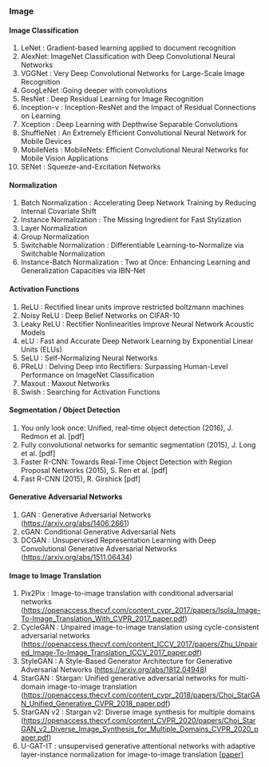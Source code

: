 ### Image


#### Image Classification
1. LeNet : Gradient-based learning applied to document recognition
2. AlexNet: ImageNet Classification with Deep Convolutional Neural Networks
3. VGGNet : Very Deep Convolutional Networks for Large-Scale Image Recognition
4. GoogLeNet :Going deeper with convolutions
5. ResNet : Deep Residual Learning for Image Recognition
6. Inception-v : Inception-ResNet and the Impact of Residual Connections on Learning
7. Xception : Deep Learning with Depthwise Separable Convolutions
8. ShuffleNet : An Extremely Efficient Convolutional Neural Network for Mobile Devices
9. MobileNets : MobileNets: Efficient Convolutional Neural Networks for Mobile Vision Applications
10. SENet : Squeeze-and-Excitation Networks

#### Normalization
1. Batch Normalization : Accelerating Deep Network Training by Reducing Internal Covariate Shift
2. Instance Normalization : The Missing Ingredient for Fast Stylization
3. Layer Normalization
4. Group Normalization
5. Switchable Normalization : Differentiable Learning-to-Normalize via Switchable Normalization
6. Instance-Batch Normalization : Two at Once: Enhancing Learning and Generalization Capacities via IBN-Net

#### Activation Functions
1. ReLU : Rectified linear units improve restricted boltzmann machines
2. Noisy ReLU : Deep Belief Networks on CIFAR-10
3. Leaky ReLU : Rectifier Nonlinearities Improve Neural Network Acoustic Models
4. eLU : Fast and Accurate Deep Network Learning by Exponential Linear Units (ELUs)
5. SeLU : Self-Normalizing Neural Networks
6. PReLU : Delving Deep into Rectifiers: Surpassing Human-Level Performance on ImageNet Classification
7. Maxout : Maxout Networks
8. Swish : Searching for Activation Functions

#### Segmentation / Object Detection
1. You only look once: Unified, real-time object detection (2016), J. Redmon et al. [pdf]
2. Fully convolutional networks for semantic segmentation (2015), J. Long et al. [pdf]
3. Faster R-CNN: Towards Real-Time Object Detection with Region Proposal Networks (2015), S. Ren et al. [pdf]
4. Fast R-CNN (2015), R. Girshick [pdf]

#### Generative Adversarial Networks
1. GAN : Generative Adversarial Networks (https://arxiv.org/abs/1406.2661)
2. cGAN: Conditional Generative Adversarial Nets
3. DCGAN : Unsupervised Representation Learning with Deep Convolutional Generative Adversarial Networks (https://arxiv.org/abs/1511.06434)

#### Image to Image Translation
1. Pix2Pix : Image-to-image translation with conditional adversarial networks (https://openaccess.thecvf.com/content_cvpr_2017/papers/Isola_Image-To-Image_Translation_With_CVPR_2017_paper.pdf)
2. CycleGAN : Unpaired image-to-image translation using cycle-consistent adversarial networks (https://openaccess.thecvf.com/content_ICCV_2017/papers/Zhu_Unpaired_Image-To-Image_Translation_ICCV_2017_paper.pdf)
3. StyleGAN : A Style-Based Generator Architecture for Generative Adversarial Networks (https://arxiv.org/abs/1812.04948)
4. StarGAN : Stargan: Unified generative adversarial networks for multi-domain image-to-image translation (https://openaccess.thecvf.com/content_cvpr_2018/papers/Choi_StarGAN_Unified_Generative_CVPR_2018_paper.pdf)
5. StarGAN v2 : Stargan v2: Diverse image synthesis for multiple domains (https://openaccess.thecvf.com/content_CVPR_2020/papers/Choi_StarGAN_v2_Diverse_Image_Synthesis_for_Multiple_Domains_CVPR_2020_paper.pdf)
6. U-GAT-IT : unsupervised generative attentional networks with adaptive layer-instance normalization for image-to-image translation [[paper]](https://arxiv.org/pdf/1907.10830)
